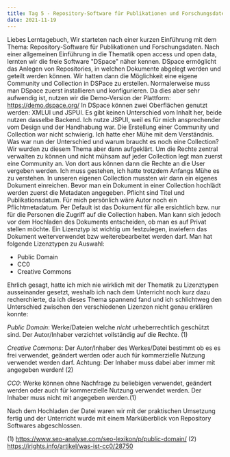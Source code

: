 ```yaml
---
title: Tag 5 - Repository-Software für Publikationen und Forschungsdaten und DSpace
date: 2021-11-19
---
```

Liebes Lerntagebuch,
Wir starteten nach einer kurzen Einführung mit dem Thema: Repository-Software für Publikationen und Forschungsdaten.
Nach einer allgemeinen Einführung in die Thematik open access und open data, lernten wir die freie Software "DSpace" näher kennen. DSpace ermöglicht das Anlegen von Repositories, 
in welchen Dokumente abgelegt werden und geteilt werden können. 
Wir hatten dann die Möglichkeit eine eigene Community und Collection in DSPace zu erstellen.
Normalerweise muss man DSpace zuerst installieren und konfigurieren. Da dies aber sehr aufwendig ist, nutzen wir die Demo-Version der Plattform: https://demo.dspace.org/
In DSpace können zwei Oberflächen genutzt werden: XMLUI und JSPUI. Es gibt keinen Unterschied vom Inhalt her, beide nutzen dasselbe Backend.
Ich nutze JSPUI, weil es für mich ansprechender vom Design und der Handhabung war. 
Die Erstellung einer Community und Collection war nicht schwierig. Ich hatte eher Mühe mit dem Verständnis. Was war nun der Unterschied und warum braucht es noch eine Collection?
Wir wurden zu diesem Thema aber dann aufgeklärt. Um die Rechte zentral verwalten zu können und nicht mühsam auf jeder Collection legt man zuerst eine Community an.
Von dort aus können dann die Rechte an die User vergeben werden. Ich muss gestehen, ich hatte trotzdem Anfangs Mühe es zu verstehen.
In unseren eigenen Collection mussten wir dann ein eigenes Dokument einreichen.
Bevor man ein Dokument in einer Collection hochlädt werden zuerst die Metadaten angegeben. Pflicht sind Titel und Publikationsdatum. 
Für mich persönlich wäre Autor noch ein Pflichtmetadatum. Per Default ist das Dokument für alle ersichtlich bzw. nur für die Personen die Zugriff auf die Collection haben.
Man kann sich jedoch vor dem Hochladen des Dokuments entscheiden, ob man es auf Privat stellen möchte. Ein Lizenztyp ist wichtig um festzulegen, inwiefern das Dokument weiterverwendet bzw weiterebearbeitet werden darf.
Man hat folgende Lizenztypen zu Auswahl:
- Public Domain
- CC0
- Creative Commons

Ehrlich gesagt, hatte ich mich nie wirklich mit der Thematik zu Lizenztypen ausseinander gesetzt, weshalb ich nach dem Unterricht noch kurz dazu recherchierte, da ich dieses 
Thema spannend fand und ich schlichtweg den Unterschied zwischen den verschiedenen Lizenzen nicht genau erklären konnte:

*Public Domain*: Werke/Dateien welche *nicht* urheberrechtlich geschützt sind. Der Autor/Inhaber verzichtet vollständig auf die Rechte. (1)

*Creative Commons*: Der Autor/Inhaber des Werkes/Datei bestimmt ob es es frei verwendet, geändert werden oder auch für kommerzielle Nutzung verwendet werden darf.
Achtung: Der Inhaber muss dabei aber immer mit angegeben werden! (2)

*CC0*: Werke können ohne Nachfrage zu beliebigen verwendet, geändert werden oder auch für kommerzielle Nutzung verwendet werden. Der Inhaber muss nicht mit angegeben werden.(1)

Nach dem Hochladen der Datei waren wir mit der praktischen Umsetzung fertig und der Unterricht wurde mit einem Marküberblick von Repository Softwares abgeschlossen.

(1) https://www.seo-analyse.com/seo-lexikon/p/public-domain/
(2) https://irights.info/artikel/was-ist-cc0/28750
